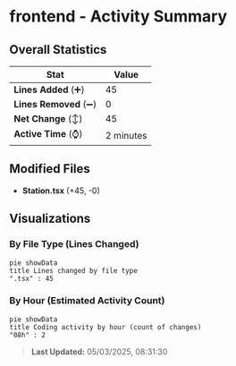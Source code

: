 # frontend - Activity Summary 

## Overall Statistics

| Stat                   | Value                                                             |
| ---------------------- | ----------------------------------------------------------------- |
| **Lines Added** (➕)   | 45                                          |
| **Lines Removed** (➖) | 0                                        |
| **Net Change** (↕)    | 45                |
| **Active Time** (⌚)   | 2 minutes |


## Modified Files
- **Station.tsx** (+45, -0)

## Visualizations

### By File Type (Lines Changed)

```mermaid
pie showData
title Lines changed by file type
".tsx" : 45
```

### By Hour (Estimated Activity Count)

```mermaid
pie showData
title Coding activity by hour (count of changes)
"08h" : 2
```


> **Last Updated:** 05/03/2025, 08:31:30